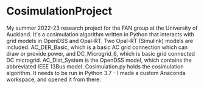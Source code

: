 # CosimulationProject
My summer 2022-23 research project for the FAN group at the University of Auckland. It's a cosimulation algorithm written in Python that interacts with grid models in OpenDSS and Opal-RT. 
Two Opal-RT (Simulink) models are included: AC_DER_Basic, which is a basic AC grid connection which can draw or provide power, and DC_Microgrid_6, which is basic grid connected DC microgrid.
AC_Dist_System is the OpenDSS model, which contains the abbreviated IEEE 13Bus model. 
Cosimulation.py holds the cosimulation algorithm. It needs to be run in Python 3.7 - I made a custom Anaconda workspace, and opened it from there. 

